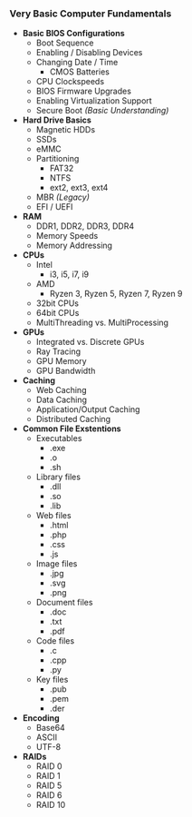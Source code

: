 
### Very Basic Computer Fundamentals
* **Basic BIOS Configurations**
  * Boot Sequence
  * Enabling / Disabling Devices
  * Changing Date / Time
    * CMOS Batteries
  * CPU Clockspeeds
  * BIOS Firmware Upgrades
  * Enabling Virtualization Support
  * Secure Boot _(Basic Understanding)_
* **Hard Drive Basics**
  * Magnetic HDDs
  * SSDs
  * eMMC
  * Partitioning
    * FAT32
    * NTFS
    * ext2, ext3, ext4
  * MBR _(Legacy)_
  * EFI / UEFI
* **RAM**
  * DDR1, DDR2, DDR3, DDR4
  * Memory Speeds
  * Memory Addressing
* **CPUs**
  * Intel
    * i3, i5, i7, i9
  * AMD
    * Ryzen 3, Ryzen 5, Ryzen 7, Ryzen 9
  * 32bit CPUs
  * 64bit CPUs
  * MultiThreading vs. MultiProcessing
* **GPUs**
  * Integrated vs. Discrete GPUs
  * Ray Tracing
  * GPU Memory
  * GPU Bandwidth
* **Caching**
  * Web Caching
  * Data Caching
  * Application/Output Caching
  * Distributed Caching
* **Common File Exstentions**
  * Executables
    * .exe
    * .o
    * .sh
  * Library files
    * .dll
    * .so
    * .lib
  * Web files
    * .html
    * .php
    * .css
    * .js
  * Image files
    * .jpg
    * .svg
    * .png
  * Document files
    * .doc
    * .txt
    * .pdf
  * Code files
    * .c
    * .cpp
    * .py
  * Key files
    * .pub
    * .pem
    * .der
* **Encoding**
  * Base64
  * ASCII
  * UTF-8
* **RAIDs**
  * RAID 0
  * RAID 1
  * RAID 5
  * RAID 6
  * RAID 10
  
